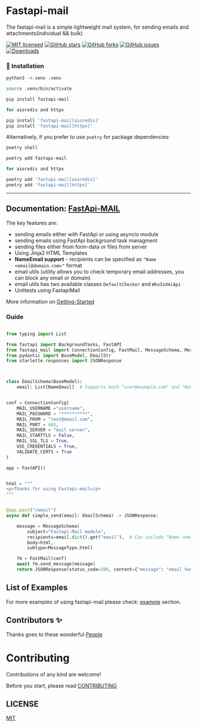 
# Fastapi-mail

The fastapi-mail is a simple lightweight mail system, for sending emails and attachments(individual && bulk)


[![MIT licensed](https://img.shields.io/github/license/sabuhish/fastapi-mail)](https://raw.githubusercontent.com/sabuhish/fastapi-mail/master/LICENSE)
[![GitHub stars](https://img.shields.io/github/stars/sabuhish/fastapi-mail.svg)](https://github.com/sabuhish/fastapi-mail/stargazers)
[![GitHub forks](https://img.shields.io/github/forks/sabuhish/fastapi-mail.svg)](https://github.com/sabuhish/fastapi-mail/network)
[![GitHub issues](https://img.shields.io/github/issues-raw/sabuhish/fastapi-mail)](https://github.com/sabuhish/fastapi-mail/issues)
[![Downloads](https://pepy.tech/badge/fastapi-mail)](https://pepy.tech/project/fastapi-mail)


###  🔨  Installation ###


```bash
python3 -m venv .venv

source .venv/bin/activate

pip install fastapi-mail

for aioredis and httpx

pip install 'fastapi-mail[aioredis]'
pip install 'fastapi-mail[httpx]'

```

Alternatively, if you prefer to use `poetry` for package dependencies:

```bash
poetry shell

poetry add fastapi-mail

for aioredis and httpx

poetry add 'fastapi-mail[aioredis]'
poetry add 'fastapi-mail[httpx]'
```

---
**Documentation**: [FastApi-MAIL](https://sabuhish.github.io/fastapi-mail/)
---


The key features are:

-  sending emails either with FastApi or using asyncio module 
-  sending emails using FastApi background task managment
-  sending files either from form-data or files from server
-  Using Jinja2 HTML Templates
-  **NameEmail support** - recipients can be specified as `"Name <email@domain.com>"` format
-  email utils (utility allows you to check temporary email addresses, you can block any email or domain)
-  email utils has two available classes ```DefaultChecker``` and  ```WhoIsXmlApi```
-  Unittests using FastapiMail

More information on [Getting-Started](https://sabuhish.github.io/fastapi-mail/getting-started/)


### Guide


```python

from typing import List

from fastapi import BackgroundTasks, FastAPI
from fastapi_mail import ConnectionConfig, FastMail, MessageSchema, MessageType, NameEmail
from pydantic import BaseModel, EmailStr
from starlette.responses import JSONResponse



class EmailSchema(BaseModel):
    email: List[NameEmail]  # Supports both "user@example.com" and "Name <user@example.com>" formats


conf = ConnectionConfig(
    MAIL_USERNAME ="username",
    MAIL_PASSWORD = "**********",
    MAIL_FROM = "test@email.com",
    MAIL_PORT = 465,
    MAIL_SERVER = "mail server",
    MAIL_STARTTLS = False,
    MAIL_SSL_TLS = True,
    USE_CREDENTIALS = True,
    VALIDATE_CERTS = True
)

app = FastAPI()


html = """
<p>Thanks for using Fastapi-mail</p> 
"""


@app.post("/email")
async def simple_send(email: EmailSchema) -> JSONResponse:

    message = MessageSchema(
        subject="Fastapi-Mail module",
        recipients=email.dict().get("email"),  # Can include "Name <email@domain.com>" format
        body=html,
        subtype=MessageType.html)

    fm = FastMail(conf)
    await fm.send_message(message)
    return JSONResponse(status_code=200, content={"message": "email has been sent"})     
```

## List of Examples

For more examples of using fastapi-mail please check: 
[example](https://sabuhish.github.io/fastapi-mail/example/) section.


## Contributors ✨

Thanks goes to these wonderful
[People](https://github.com/sabuhish/fastapi-mail/blob/master/contributors.txt)


# Contributing
Contributions of any kind are welcome!

Before you start, please read [CONTRIBUTING](https://github.com/sabuhish/fastapi-mail/blob/master/CONTRIBUTING.md)


## LICENSE

[MIT](LICENSE)
